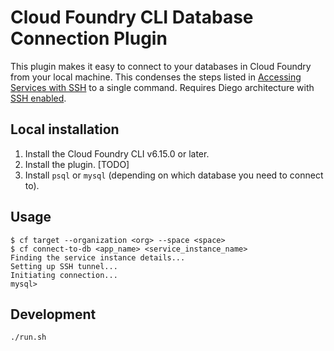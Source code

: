 # Cloud Foundry CLI Database Connection Plugin

This plugin makes it easy to connect to your databases in Cloud Foundry from your local machine. This condenses the steps listed in [Accessing Services with SSH](https://docs.cloudfoundry.org/devguide/deploy-apps/ssh-services.html) to a single command. Requires Diego architecture with [SSH enabled](https://docs.cloudfoundry.org/running/config-ssh.html).

## Local installation

1. Install the Cloud Foundry CLI v6.15.0 or later.
1. Install the plugin. [TODO]
1. Install `psql` or `mysql` (depending on which database you need to connect to).

## Usage

```
$ cf target --organization <org> --space <space>
$ cf connect-to-db <app_name> <service_instance_name>
Finding the service instance details...
Setting up SSH tunnel...
Initiating connection...
mysql>
```

## Development

```sh
./run.sh
```
